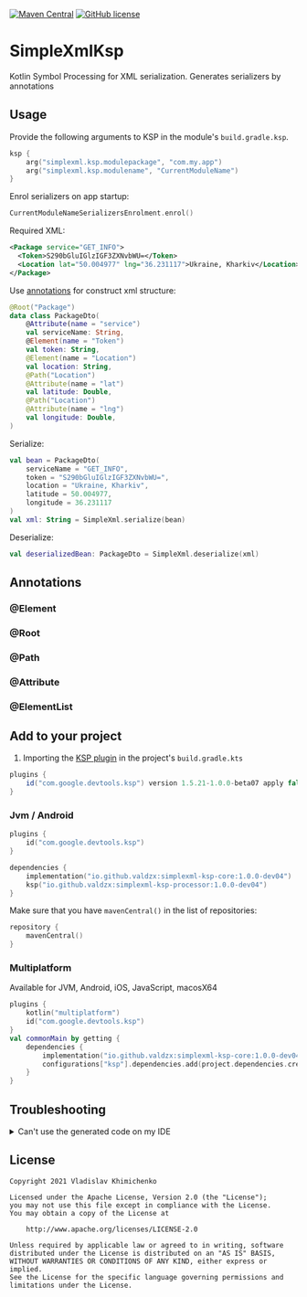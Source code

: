[![Maven Central](https://img.shields.io/maven-central/v/io.github.valdzx/simplexml-ksp-core.svg)](https://search.maven.org/#search%7Cga%7C1%7Cg%3A%22io.github.valdzx%22)
[![GitHub license](https://img.shields.io/badge/license-Apache%20License%202.0-blue.svg?style=flat)](https://www.apache.org/licenses/LICENSE-2.0)

# SimpleXmlKsp

Kotlin Symbol Processing for XML serialization. Generates serializers by annotations

## Usage

Provide the following arguments to KSP in the module's `build.gradle.ksp`.

```kotlin
ksp {
    arg("simplexml.ksp.modulepackage", "com.my.app")
    arg("simplexml.ksp.modulename", "CurrentModuleName")
}
```

Enrol serializers on app startup:

```kotlin
CurrentModuleNameSerializersEnrolment.enrol()
```

Required XML:

```xml
<Package service="GET_INFO">
  <Token>S290bGluIGlzIGF3ZXNvbWU=</Token>
  <Location lat="50.004977" lng="36.231117">Ukraine, Kharkiv</Location>
</Package>
```

Use [annotations](#annotations) for construct xml structure:

```kotlin
@Root("Package")
data class PackageDto(
    @Attribute(name = "service")
    val serviceName: String,
    @Element(name = "Token")
    val token: String,
    @Element(name = "Location")
    val location: String,
    @Path("Location")
    @Attribute(name = "lat")
    val latitude: Double,
    @Path("Location")
    @Attribute(name = "lng")
    val longitude: Double,
)
```

Serialize:

```kotlin
val bean = PackageDto(
    serviceName = "GET_INFO",
    token = "S290bGluIGlzIGF3ZXNvbWU=",
    location = "Ukraine, Kharkiv",
    latitude = 50.004977,
    longitude = 36.231117
)
val xml: String = SimpleXml.serialize(bean)
```

Deserialize:

```kotlin
val deserializedBean: PackageDto = SimpleXml.deserialize(xml)
```

## Annotations

### @Element

### @Root

### @Path

### @Attribute

### @ElementList

## Add to your project

1. Importing
   the [KSP plugin](https://github.com/google/ksp/blob/main/docs/quickstart.md#use-your-own-processor-in-a-project) in
   the project's `build.gradle.kts`

```gradle
plugins {
    id("com.google.devtools.ksp") version 1.5.21-1.0.0-beta07 apply false
}
```

### Jvm / Android

```kotlin
plugins {
    id("com.google.devtools.ksp")
}

dependencies {
    implementation("io.github.valdzx:simplexml-ksp-core:1.0.0-dev04")
    ksp("io.github.valdzx:simplexml-ksp-processor:1.0.0-dev04")
}
```

Make sure that you have `mavenCentral()` in the list of repositories:

```kotlin
repository {
    mavenCentral()
}
```

### Multiplatform

Available for JVM, Android, iOS, JavaScript, macosX64

```kotlin
plugins {
    kotlin("multiplatform")
    id("com.google.devtools.ksp")
}
val commonMain by getting {
    dependencies {
        implementation("io.github.valdzx:simplexml-ksp-core:1.0.0-dev04")
        configurations["ksp"].dependencies.add(project.dependencies.create("io.github.valdzx:simplexml-ksp-processor:1.0.0-dev04"))
    }
}
```

## Troubleshooting

<details><summary>Can't use the generated code on my IDE</summary>

You should set manually the source sets of the generated files, like
described [here](https://github.com/google/ksp/issues/37).

```gradle
buildTypes {
    debug {
        sourceSets {
            main.java.srcDirs += 'build/generated/ksp/debug/kotlin/'
        }
    }
    release {
        sourceSets {
            main.java.srcDirs += 'build/generated/ksp/release/kotlin/'
        }
    }
}
```

</details>

## License

```
Copyright 2021 Vladislav Khimichenko

Licensed under the Apache License, Version 2.0 (the "License");
you may not use this file except in compliance with the License.
You may obtain a copy of the License at

    http://www.apache.org/licenses/LICENSE-2.0

Unless required by applicable law or agreed to in writing, software
distributed under the License is distributed on an "AS IS" BASIS,
WITHOUT WARRANTIES OR CONDITIONS OF ANY KIND, either express or implied.
See the License for the specific language governing permissions and
limitations under the License.
```